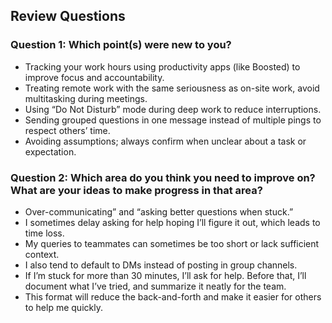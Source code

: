 ## Review Questions

### Question 1: Which point(s) were new to you?

- Tracking your work hours using productivity apps (like Boosted) to improve focus and accountability.
- Treating remote work with the same seriousness as on-site work, avoid multitasking during meetings.
- Using “Do Not Disturb” mode during deep work to reduce interruptions.
- Sending grouped questions in one message instead of multiple pings to respect others’ time.
- Avoiding assumptions; always confirm when unclear about a task or expectation.

### Question 2: Which area do you think you need to improve on? What are your ideas to make progress in that area?

- Over-communicating” and “asking better questions when stuck.”
- I sometimes delay asking for help hoping I’ll figure it out, which leads to time loss.
- My queries to teammates can sometimes be too short or lack sufficient context.
- I also tend to default to DMs instead of posting in group channels.
- If I’m stuck for more than 30 minutes, I’ll ask for help. Before that, I’ll document what I’ve tried, and summarize it neatly for the team.
- This format will reduce the back-and-forth and make it easier for others to help me quickly.

